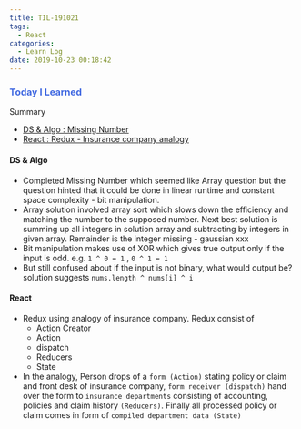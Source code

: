 ```yaml
---
title: TIL-191021
tags:
  - React
categories:
  - Learn Log
date: 2019-10-23 00:18:42
---
```


### <span style="color:royalblue"> Today I Learned

Summary

- [DS & Algo : Missing Number](#DS-amp-Algo)
- [React : Redux - Insurance company analogy](#React)

<!-- more -->

#### DS & Algo

- Completed Missing Number which seemed like Array question but the question hinted that it could be done in linear runtime and constant space complexity - bit manipulation.
- Array solution involved array sort which slows down the efficiency and matching the number to the supposed number. Next best solution is summing up all integers in solution array and subtracting by integers in given array. Remainder is the integer missing - gaussian xxx
- Bit manipulation makes use of XOR which gives true output only if the input is odd. e.g. `1 ^ 0 = 1` , `0 ^ 1 = 1`
- But still confused about if the input is not binary, what would output be? solution suggests `nums.length ^ nums[i] ^ i`

#### React

- Redux using analogy of insurance company. Redux consist of
  - Action Creator
  - Action
  - dispatch
  - Reducers
  - State
- In the analogy, Person drops of a `form (Action)` stating policy or claim and front desk of insurance company, `form receiver (dispatch)` hand over the form to `insurance departments` consisting of accounting, policies and claim history `(Reducers)`. Finally all processed policy or claim comes in form of `compiled department data (State)`

